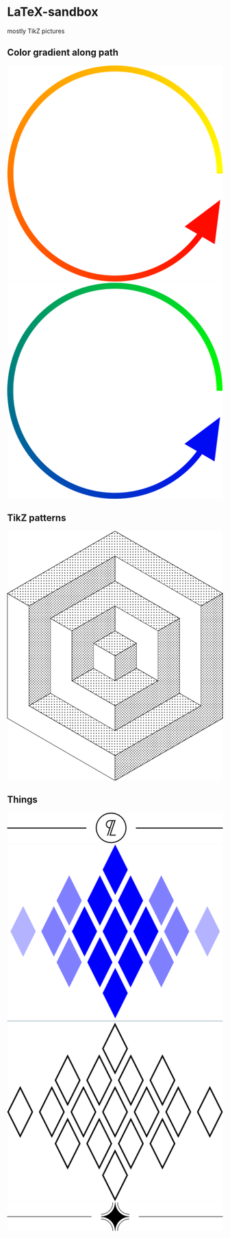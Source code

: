 # LaTeX-sandbox
mostly TikZ pictures

## Color gradient along path
![](img/colorpath1.png)
![](img/colorpath2.png)

## TikZ patterns
![](img/cubes.png)

## Things
![](img/thing.png)
![](img/diamonds-blue.png)
![](img/diamonds.png)
![](img/star.png)

